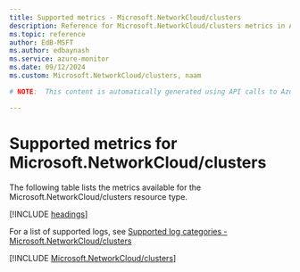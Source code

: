 ```yaml
---
title: Supported metrics - Microsoft.NetworkCloud/clusters
description: Reference for Microsoft.NetworkCloud/clusters metrics in Azure Monitor.
ms.topic: reference
author: EdB-MSFT
ms.author: edbaynash
ms.service: azure-monitor
ms.date: 09/12/2024
ms.custom: Microsoft.NetworkCloud/clusters, naam

# NOTE:  This content is automatically generated using API calls to Azure. Any edits made on these files will be overwritten in the next run of the script. 

---
```


  
# Supported metrics for Microsoft.NetworkCloud/clusters
  
The following table lists the metrics available for the Microsoft.NetworkCloud/clusters resource type.  
  
  
[!INCLUDE [headings](~/reusable-content/ce-skilling/azure/includes/azure-monitor/reference/metrics/metrics-headings.md)]  
  
  
  
For a list of supported logs, see [Supported log categories - Microsoft.NetworkCloud/clusters](../supported-logs/microsoft-networkcloud-clusters-logs.md)  
  
 

[!INCLUDE [Microsoft.NetworkCloud/clusters](~/reusable-content/ce-skilling/azure/includes/azure-monitor/reference/metrics/microsoft-networkcloud-clusters-metrics-include.md)]  

